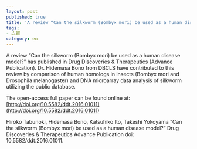```yaml
---
layout: post
published: true
title: 'A review “Can the silkworm (Bombyx mori) be used as a human disease model?” has published in Drug Discoveries & Therapeutics (Advance Publication).'
tags:
- 広報
category: en
---
```

A review “Can the silkworm (Bombyx mori) be used as a human disease model?” has published in Drug Discoveries & Therapeutics (Advance Publication).
Dr. Hidemasa Bono from DBCLS have contributed to this review by comparison of human homologs in insects (Bombyx mori and Drosophila melanogaster) and DNA microarray data analysis of silkworm utilizing the public database.
 
The open-access full paper can be found online at:
[http://doi.org/10.5582/ddt.2016.01011](http://doi.org/10.5582/ddt.2016.01011)
 
Hiroko Tabunoki, Hidemasa Bono, Katsuhiko Ito, Takeshi Yokoyama
“Can the silkworm (Bombyx mori) be used as a human disease model?”
Drug Discoveries & Therapeutics Advance Publication doi: 10.5582/ddt.2016.01011.